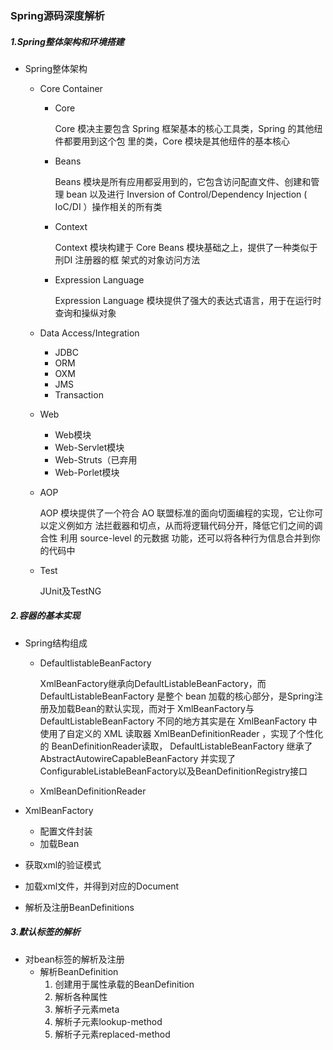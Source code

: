 ### Spring源码深度解析

##### 1.Spring整体架构和环境搭建

* Spring整体架构

  * Core Container

    * Core

      Core 模决主要包含 Spring 框架基本的核心工具类，Spring 的其他纽件都要用到这个包 里的类，Core 模块是其他纽件的基本核心

    * Beans

      Beans 模块是所有应用都妥用到的，它包含访问配直文件、创建和管理 bean 以及进行 Inversion of Control/Dependency Injection ( IoC/DI ）操作相关的所有类

    * Context

      Context 模块构建于 Core Beans 模块基础之上，提供了一种类似于刑DI 注册器的框 架式的对象访问方法

    * Expression Language

      Expression Language 模块提供了强大的表达式语言，用于在运行时查询和操纵对象

  * Data Access/Integration

    * JDBC
    * ORM
    * OXM
    * JMS
    * Transaction

  * Web

    * Web模块
    * Web-Servlet模块
    * Web-Struts（已弃用
    * Web-Porlet模块

  * AOP

    AOP 模块提供了一个符合 AO 联盟标准的面向切面编程的实现，它让你可以定义例如方 法拦截器和切点，从而将逻辑代码分开，降低它们之间的调合性 利用 source-level 的元数据 功能，还可以将各种行为信息合并到你的代码中

  * Test

    JUnit及TestNG

##### 2.容器的基本实现

* Spring结构组成

  * DefaultlistableBeanFactory

    XmlBeanFactory继承向DefaultListableBeanFactory，而DefaultListableBeanFactory 是整个 bean 加载的核心部分，是Spring注册及加载Bean的默认实现，而对于 XmlBeanFactory与DefaultListableBeanFactory 不同的地方其实是在 XmlBeanFactory 中使用了自定义的 XML 读取器 XmlBeanDefinitionReader ，实现了个性化的 BeanDefinitionReader读取， DefaultListableBeanFactory 继承了 AbstractAutowireCapableBeanFactory 并实现了ConfigurableListableBeanFactory以及BeanDefinitionRegistry接口

  * XmlBeanDefinitionReader

* XmlBeanFactory

  * 配置文件封装
  * 加载Bean

* 获取xml的验证模式

* 加载xml文件，并得到对应的Document

* 解析及注册BeanDefinitions

##### 3.默认标签的解析

* 对bean标签的解析及注册
  * 解析BeanDefinition
    1. 创建用于属性承载的BeanDefinition
    2. 解析各种属性
    3. 解析子元素meta
    4. 解析子元素lookup-method
    5. 解析子元素replaced-method